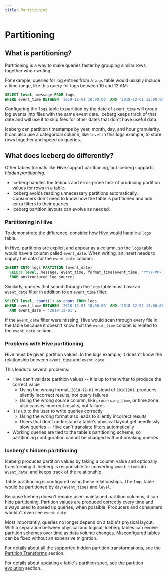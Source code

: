 ```yaml
---
title: Partitioning
---
```

<!--
 - Licensed to the Apache Software Foundation (ASF) under one or more
 - contributor license agreements.  See the NOTICE file distributed with
 - this work for additional information regarding copyright ownership.
 - The ASF licenses this file to You under the Apache License, Version 2.0
 - (the "License"); you may not use this file except in compliance with
 - the License.  You may obtain a copy of the License at
 -
 -   http://www.apache.org/licenses/LICENSE-2.0
 -
 - Unless required by applicable law or agreed to in writing, software
 - distributed under the License is distributed on an "AS IS" BASIS,
 - WITHOUT WARRANTIES OR CONDITIONS OF ANY KIND, either express or implied.
 - See the License for the specific language governing permissions and
 - limitations under the License.
 -->

# Partitioning

## What is partitioning?

Partitioning is a way to make queries faster by grouping similar rows together when writing.

For example, queries for log entries from a `logs` table would usually include a time range, like this query for logs between 10 and 12 AM:

```sql
SELECT level, message FROM logs
WHERE event_time BETWEEN '2018-12-01 10:00:00' AND '2018-12-01 12:00:00';
```

Configuring the `logs` table to partition by the date of `event_time` will group log events into files with the same event date. Iceberg keeps track of that date and will use it to skip files for other dates that don't have useful data.

Iceberg can partition timestamps by year, month, day, and hour granularity. It can also use a categorical column, like `level` in this logs example, to store rows together and speed up queries.

## What does Iceberg do differently?

Other tables formats like Hive support partitioning, but Iceberg supports *hidden partitioning*.

* Iceberg handles the tedious and error-prone task of producing partition values for rows in a table.
* Iceberg avoids reading unnecessary partitions automatically. Consumers don't need to know how the table is partitioned and add extra filters to their queries.
* Iceberg partition layouts can evolve as needed.

### Partitioning in Hive

To demonstrate the difference, consider how Hive would handle a `logs` table.

In Hive, partitions are explicit and appear as a column, so the `logs` table would have a column called `event_date`. When writing, an insert needs to supply the data for the `event_date` column:

```sql
INSERT INTO logs PARTITION (event_date)
  SELECT level, message, event_time, format_time(event_time, 'YYYY-MM-dd')
  FROM unstructured_log_source;
```

Similarly, queries that search through the `logs` table must have an `event_date` filter in addition to an `event_time` filter.

```sql
SELECT level, count(1) as count FROM logs
WHERE event_time BETWEEN '2018-12-01 10:00:00' AND '2018-12-01 12:00:00'
  AND event_date = '2018-12-01';
```

If the `event_date` filter were missing, Hive would scan through every file in the table because it doesn't know that the `event_time` column is related to the `event_date` column.

### Problems with Hive partitioning

Hive must be given partition values. In the logs example, it doesn't know the relationship between `event_time` and `event_date`.

This leads to several problems:

* Hive can't validate partition values -- it is up to the writer to produce the correct value
    - Using the wrong format, `2018-12-01` instead of `20181201`, produces silently incorrect results, not query failures
    - Using the wrong source column, like `processing_time`, or time zone also causes incorrect results, not failures
* It is up to the user to write queries correctly
    - Using the wrong format also leads to silently incorrect results
    - Users that don't understand a table's physical layout get needlessly slow queries -- Hive can't translate filters automatically
* Working queries are tied to the table's partitioning scheme, so partitioning configuration cannot be changed without breaking queries

### Iceberg's hidden partitioning

Iceberg produces partition values by taking a column value and optionally transforming it. Iceberg is responsible for converting `event_time` into `event_date`, and keeps track of the relationship.

Table partitioning is configured using these relationships. The `logs` table would be partitioned by `day(event_time)` and `level`.

Because Iceberg doesn't require user-maintained partition columns, it can hide partitioning. Partition values are produced correctly every time and always used to speed up queries, when possible. Producers and consumers wouldn't even see `event_date`.

Most importantly, queries no longer depend on a table's physical layout. With a separation between physical and logical, Iceberg tables can evolve partition schemes over time as data volume changes. Misconfigured tables can be fixed without an expensive migration.

For details about all the supported hidden partition transformations, see the [Partition Transforms](../../spec.md#partition-transforms) section.

For details about updating a table's partition spec, see the [partition evolution](evolution.md#partition-evolution) section.
